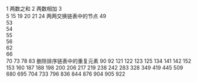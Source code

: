 1   两数之和
2   两数相加
3   
5
15
19
20
21
24  两两交换链表中的节点
49  
53  
54  
55  
56  
62  
66  
70
73
78
83  删除排序链表中的重复元素
90
92
121
122
123
125
134
141
142
152
153
160
187
188
198
200
206
217
219
238
242
283
328
349
419
445
509
680
695
704
733
796
836
844
876
904
905
922
